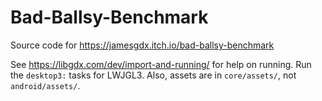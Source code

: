 # Bad-Ballsy-Benchmark

Source code for https://jamesgdx.itch.io/bad-ballsy-benchmark

See https://libgdx.com/dev/import-and-running/ for help on running. Run the `desktop3:` tasks for LWJGL3. Also, assets are in `core/assets/`, not `android/assets/`.

